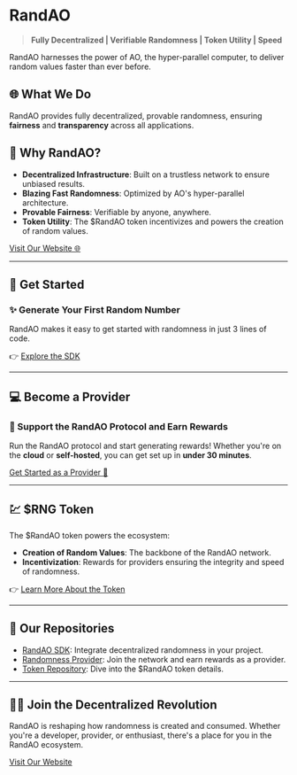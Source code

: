 # RandAO

> **Fully Decentralized | Verifiable Randomness | Token Utility | Speed**

RandAO harnesses the power of AO, the hyper-parallel computer, to deliver random values faster than ever before.

## 🌐 What We Do
RandAO provides fully decentralized, provable randomness, ensuring **fairness** and **transparency** across all applications.

## 🎲 Why RandAO?
- **Decentralized Infrastructure**: Built on a trustless network to ensure unbiased results.
- **Blazing Fast Randomness**: Optimized by AO's hyper-parallel architecture.
- **Provable Fairness**: Verifiable by anyone, anywhere.
- **Token Utility**: The $RandAO token incentivizes and powers the creation of random values.

[Visit Our Website 🌐](https://randao.permagate.io/)

---


## 🚀 Get Started

### ✨ Generate Your First Random Number
RandAO makes it easy to get started with randomness in just 3 lines of code.

👉 [Explore the SDK](https://github.com/RandAOLabs/RandAO)

---

## 💻 Become a Provider

### 🌟 Support the RandAO Protocol and Earn Rewards
Run the RandAO protocol and start generating rewards! Whether you're on the **cloud** or **self-hosted**, you can get set up in **under 30 minutes**.

[Get Started as a Provider 🚀](https://github.com/RandAOLabs/Randomness-Provider)

---

## 💹 $RNG Token
The $RandAO token powers the ecosystem:
- **Creation of Random Values**: The backbone of the RandAO network.
- **Incentivization**: Rewards for providers ensuring the integrity and speed of randomness.

👉 [Learn More About the Token](https://github.com/RandAOLabs/Token)

---

## 📂 Our Repositories

- [RandAO SDK](https://github.com/RandAOLabs/RandAO): Integrate decentralized randomness in your project.
- [Randomness Provider](https://github.com/RandAOLabs/Randomness-Provider): Join the network and earn rewards as a provider.
- [Token Repository](https://github.com/RandAOLabs/Token): Dive into the $RandAO token details.

---

## 👨‍💻 Join the Decentralized Revolution
RandAO is reshaping how randomness is created and consumed. Whether you're a developer, provider, or enthusiast, there's a place for you in the RandAO ecosystem.

[Visit Our Website](https://randao.permagate.io/)
